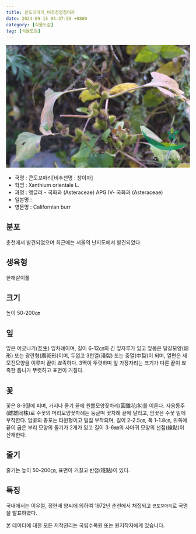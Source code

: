 ```yaml
---
title: 큰도꼬마리_비추천명창이자
date: 2024-09-15 04:37:59 +0800
category: [식물도감]
tag: [식물도감]
---
```




![큰도꼬마리[비추천명 : 창이자]](/assets/img/fileUpload/plants/basic/Compositae/Xanthium/2942/1_th2.JPG)
- 국명 : 큰도꼬마리[비추천명 : 창이자]
- 학명 : Xanthium orientale L.
- 과명 : 앵글러 - 국화과 (Asteraceae) APG Ⅳ- 국화과 (Asteraceae)
- 일본명 : 
- 영문명 : Californian burr


## 분포
춘천에서 발견되었으며 최근에는 서울의 난지도에서 발견되었다.
## 생육형
한해살이풀
## 크기
높이 50-200㎝
## 잎
잎은 어긋나기(互生) 잎차례이며, 길이 6-12㎝의 긴 잎자루가 있고 잎몸은 달걀모양(卵形) 또는 광란형(廣卵形)이며, 두껍고 3천열(淺裂) 또는 중열(中裂)이 되며, 열편은 세모진모양을 이루며 끝이 뾰족하다. 3맥이 뚜렷하며 잎 가장자리는 크기가 다른 끝이 뾰족한 톱니가 뚜렷하고 표면이 거칠다.
## 꽃
꽃은 8-9월에 피며, 가지나 줄기 끝에 원뿔모양꽃차례(圓錐花序)를 이룬다. 자웅동주(雌雄同株)로 수꽃의 머리모양꽃차례는 둥글며 꽃차례 끝에 달리고, 암꽃은 수꽃 밑에 부착한다. 암꽃의 총포는 타원형이고 밀집 부착되며, 길이 2-2.5㎝, 폭 1-1.8㎝, 위쪽에 끝이 굽은 부리 모양의 돌기가 2개가 있고 길이 3-6㎜의 사마귀 모양의 선점(線點)이 산재한다.
## 줄기
줄기는 높이 50-200㎝, 표면이 거칠고 반점(班點)이 있다.
## 특징
국내에서는 이우철, 정현배 양씨에 의하여 1972년 춘천에서 채집되고 `큰도꼬마리`로 국명을 발표하였다.






본 데이터에 대한 모든 저작권리는 국립수목원 또는 원저작자에게 있습니다.
